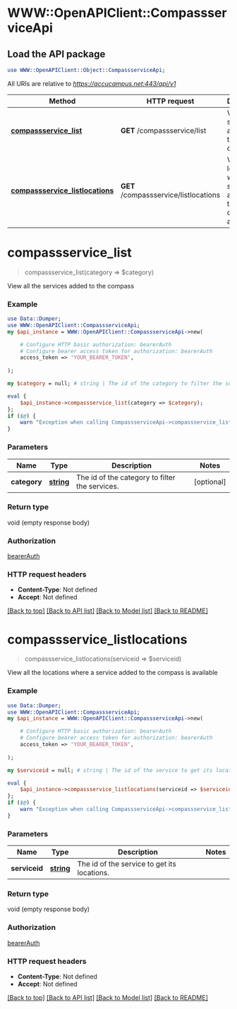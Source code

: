 # WWW::OpenAPIClient::CompassserviceApi

## Load the API package
```perl
use WWW::OpenAPIClient::Object::CompassserviceApi;
```

All URIs are relative to *https://accucampus.net:443/api/v1*

Method | HTTP request | Description
------------- | ------------- | -------------
[**compassservice_list**](CompassserviceApi.md#compassservice_list) | **GET** /compassservice/list | View all the services added to the compass
[**compassservice_listlocations**](CompassserviceApi.md#compassservice_listlocations) | **GET** /compassservice/listlocations | View all the locations where a service added to the compass is available


# **compassservice_list**
> compassservice_list(category => $category)

View all the services added to the compass

### Example 
```perl
use Data::Dumper;
use WWW::OpenAPIClient::CompassserviceApi;
my $api_instance = WWW::OpenAPIClient::CompassserviceApi->new(

    # Configure HTTP basic authorization: bearerAuth
    # Configure bearer access token for authorization: bearerAuth
    access_token => 'YOUR_BEARER_TOKEN',
    
);

my $category = null; # string | The id of the category to filter the services.

eval { 
    $api_instance->compassservice_list(category => $category);
};
if ($@) {
    warn "Exception when calling CompassserviceApi->compassservice_list: $@\n";
}
```

### Parameters

Name | Type | Description  | Notes
------------- | ------------- | ------------- | -------------
 **category** | [**string**](.md)| The id of the category to filter the services. | [optional] 

### Return type

void (empty response body)

### Authorization

[bearerAuth](../README.md#bearerAuth)

### HTTP request headers

 - **Content-Type**: Not defined
 - **Accept**: Not defined

[[Back to top]](#) [[Back to API list]](../README.md#documentation-for-api-endpoints) [[Back to Model list]](../README.md#documentation-for-models) [[Back to README]](../README.md)

# **compassservice_listlocations**
> compassservice_listlocations(serviceid => $serviceid)

View all the locations where a service added to the compass is available

### Example 
```perl
use Data::Dumper;
use WWW::OpenAPIClient::CompassserviceApi;
my $api_instance = WWW::OpenAPIClient::CompassserviceApi->new(

    # Configure HTTP basic authorization: bearerAuth
    # Configure bearer access token for authorization: bearerAuth
    access_token => 'YOUR_BEARER_TOKEN',
    
);

my $serviceid = null; # string | The id of the service to get its locations.

eval { 
    $api_instance->compassservice_listlocations(serviceid => $serviceid);
};
if ($@) {
    warn "Exception when calling CompassserviceApi->compassservice_listlocations: $@\n";
}
```

### Parameters

Name | Type | Description  | Notes
------------- | ------------- | ------------- | -------------
 **serviceid** | [**string**](.md)| The id of the service to get its locations. | 

### Return type

void (empty response body)

### Authorization

[bearerAuth](../README.md#bearerAuth)

### HTTP request headers

 - **Content-Type**: Not defined
 - **Accept**: Not defined

[[Back to top]](#) [[Back to API list]](../README.md#documentation-for-api-endpoints) [[Back to Model list]](../README.md#documentation-for-models) [[Back to README]](../README.md)

